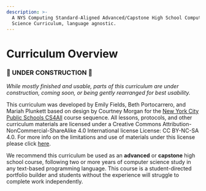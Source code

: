 ```yaml
---
description: >-
  A NYS Computing Standard-Aligned Advanced/Capstone High School Computer
  Science Curriculum, language agnostic.
---
```


# Curriculum Overview

### 🚧 UNDER CONSTRUCTION 🚧

_While mostly finished and usable, parts of this curriculum are under construction, coming soon, or being gently rearranged for best usability._

This curriculum was developed by Emily Fields, Beth Portocarrero, and Mariah Plunkett based on design by Courtney Morgan for the [New York City Public Schools CS4All](http://cs4all.nyc/) course sequence. All lessons, protocols, and other curriculum materials are licensed under a Creative Commons Attribution-NonCommercial-ShareAlike 4.0 International license License: CC BY-NC-SA 4.0. For more info on the limitations and use of materials under this license please click [here](https://creativecommons.org/licenses/by-nc-sa/4.0/).

We recommend this curriculum be used as an **advanced** or **capstone** high school course, following two or more years of computer science study in any text-based programming language. This course is a student-directed portfolio builder and students without the experience will struggle to complete work independently.
